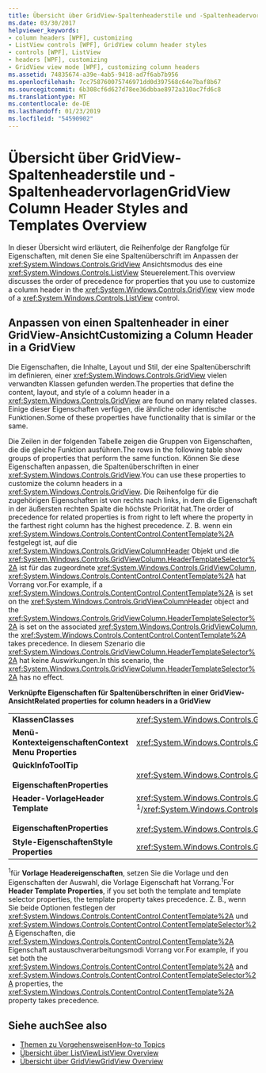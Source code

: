 ```yaml
---
title: Übersicht über GridView-Spaltenheaderstile und -Spaltenheadervorlagen
ms.date: 03/30/2017
helpviewer_keywords:
- column headers [WPF], customizing
- ListView controls [WPF], GridView column header styles
- controls [WPF], ListView
- headers [WPF], customizing
- GridView view mode [WPF], customizing column headers
ms.assetid: 74835674-a39e-4ab5-9418-ad7f6ab7b956
ms.openlocfilehash: 7cc758760075746971dd0d397568c64e7baf8b67
ms.sourcegitcommit: 6b308cf6d627d78ee36dbbae8972a310ac7fd6c8
ms.translationtype: MT
ms.contentlocale: de-DE
ms.lasthandoff: 01/23/2019
ms.locfileid: "54590902"
---
```

# <a name="gridview-column-header-styles-and-templates-overview"></a><span data-ttu-id="d73b3-102">Übersicht über GridView-Spaltenheaderstile und -Spaltenheadervorlagen</span><span class="sxs-lookup"><span data-stu-id="d73b3-102">GridView Column Header Styles and Templates Overview</span></span>
<span data-ttu-id="d73b3-103">In dieser Übersicht wird erläutert, die Reihenfolge der Rangfolge für Eigenschaften, mit denen Sie eine Spaltenüberschrift im Anpassen der <xref:System.Windows.Controls.GridView> Ansichtsmodus des eine <xref:System.Windows.Controls.ListView> Steuerelement.</span><span class="sxs-lookup"><span data-stu-id="d73b3-103">This overview discusses the order of precedence for properties that you use to customize a column header in the <xref:System.Windows.Controls.GridView> view mode of a <xref:System.Windows.Controls.ListView> control.</span></span>  
  
## <a name="customizing-a-column-header-in-a-gridview"></a><span data-ttu-id="d73b3-104">Anpassen von einen Spaltenheader in einer GridView-Ansicht</span><span class="sxs-lookup"><span data-stu-id="d73b3-104">Customizing a Column Header in a GridView</span></span>  
 <span data-ttu-id="d73b3-105">Die Eigenschaften, die Inhalte, Layout und Stil, der eine Spaltenüberschrift im definieren, einer <xref:System.Windows.Controls.GridView> vielen verwandten Klassen gefunden werden.</span><span class="sxs-lookup"><span data-stu-id="d73b3-105">The properties that define the content, layout, and style of a column header in a <xref:System.Windows.Controls.GridView> are found on many related classes.</span></span> <span data-ttu-id="d73b3-106">Einige dieser Eigenschaften verfügen, die ähnliche oder identische Funktionen.</span><span class="sxs-lookup"><span data-stu-id="d73b3-106">Some of these properties have functionality that is similar or the same.</span></span>  
  
 <span data-ttu-id="d73b3-107">Die Zeilen in der folgenden Tabelle zeigen die Gruppen von Eigenschaften, die die gleiche Funktion ausführen.</span><span class="sxs-lookup"><span data-stu-id="d73b3-107">The rows in the following table show groups of properties that perform the same function.</span></span> <span data-ttu-id="d73b3-108">Können Sie diese Eigenschaften anpassen, die Spaltenüberschriften in einer <xref:System.Windows.Controls.GridView>.</span><span class="sxs-lookup"><span data-stu-id="d73b3-108">You can use these properties to customize the column headers in a <xref:System.Windows.Controls.GridView>.</span></span> <span data-ttu-id="d73b3-109">Die Reihenfolge für die zugehörigen Eigenschaften ist von rechts nach links, in dem die Eigenschaft in der äußersten rechten Spalte die höchste Priorität hat.</span><span class="sxs-lookup"><span data-stu-id="d73b3-109">The order of precedence for related properties is from right to left where the property in the farthest right column has the highest precedence.</span></span> <span data-ttu-id="d73b3-110">Z. B. wenn ein <xref:System.Windows.Controls.ContentControl.ContentTemplate%2A> festgelegt ist, auf die <xref:System.Windows.Controls.GridViewColumnHeader> Objekt und die <xref:System.Windows.Controls.GridViewColumn.HeaderTemplateSelector%2A> ist für das zugeordnete <xref:System.Windows.Controls.GridViewColumn>, <xref:System.Windows.Controls.ContentControl.ContentTemplate%2A> hat Vorrang vor.</span><span class="sxs-lookup"><span data-stu-id="d73b3-110">For example, if a <xref:System.Windows.Controls.ContentControl.ContentTemplate%2A> is set on the <xref:System.Windows.Controls.GridViewColumnHeader> object and the <xref:System.Windows.Controls.GridViewColumn.HeaderTemplateSelector%2A> is set on the associated <xref:System.Windows.Controls.GridViewColumn>, the <xref:System.Windows.Controls.ContentControl.ContentTemplate%2A> takes precedence.</span></span> <span data-ttu-id="d73b3-111">In diesem Szenario die <xref:System.Windows.Controls.GridViewColumn.HeaderTemplateSelector%2A> hat keine Auswirkungen.</span><span class="sxs-lookup"><span data-stu-id="d73b3-111">In this scenario, the <xref:System.Windows.Controls.GridViewColumn.HeaderTemplateSelector%2A> has no effect.</span></span>  
  
 <span data-ttu-id="d73b3-112">**Verknüpfte Eigenschaften für Spaltenüberschriften in einer GridView-Ansicht**</span><span class="sxs-lookup"><span data-stu-id="d73b3-112">**Related properties for column headers in a GridView**</span></span>  
  
|||||  
|-|-|-|-|  
|<span data-ttu-id="d73b3-113">**Klassen**</span><span class="sxs-lookup"><span data-stu-id="d73b3-113">**Classes**</span></span>|<xref:System.Windows.Controls.GridView>|<xref:System.Windows.Controls.GridViewColumn>|<xref:System.Windows.Controls.GridViewColumnHeader>|  
|<span data-ttu-id="d73b3-114">**Menü-Kontexteigenschaften**</span><span class="sxs-lookup"><span data-stu-id="d73b3-114">**Context Menu Properties**</span></span>|<xref:System.Windows.Controls.GridView.ColumnHeaderContextMenu%2A>|<span data-ttu-id="d73b3-115">Nicht zutreffend</span><span class="sxs-lookup"><span data-stu-id="d73b3-115">Not applicable</span></span>|<xref:System.Windows.FrameworkElement.ContextMenu%2A>|  
|<span data-ttu-id="d73b3-116">**QuickInfo**</span><span class="sxs-lookup"><span data-stu-id="d73b3-116">**ToolTip**</span></span><br /><br /> <span data-ttu-id="d73b3-117">**Eigenschaften**</span><span class="sxs-lookup"><span data-stu-id="d73b3-117">**Properties**</span></span>|<xref:System.Windows.Controls.GridView.ColumnHeaderToolTip%2A>|<span data-ttu-id="d73b3-118">Nicht zutreffend</span><span class="sxs-lookup"><span data-stu-id="d73b3-118">Not applicable</span></span>|<xref:System.Windows.FrameworkElement.ToolTip%2A>|  
|<span data-ttu-id="d73b3-119">**Header-Vorlage**</span><span class="sxs-lookup"><span data-stu-id="d73b3-119">**Header Template**</span></span><br /><br /> <span data-ttu-id="d73b3-120">**Eigenschaften**</span><span class="sxs-lookup"><span data-stu-id="d73b3-120">**Properties**</span></span>|<span data-ttu-id="d73b3-121"><xref:System.Windows.Controls.GridView.ColumnHeaderTemplate%2A> <sup>1</sup>/</span><span class="sxs-lookup"><span data-stu-id="d73b3-121"><xref:System.Windows.Controls.GridView.ColumnHeaderTemplate%2A> <sup>1</sup>/</span></span><br /><br /> <xref:System.Windows.Controls.GridView.ColumnHeaderTemplateSelector%2A>|<span data-ttu-id="d73b3-122"><xref:System.Windows.Controls.GridViewColumn.HeaderTemplate%2A> <sup>1</sup>/</span><span class="sxs-lookup"><span data-stu-id="d73b3-122"><xref:System.Windows.Controls.GridViewColumn.HeaderTemplate%2A> <sup>1</sup>/</span></span><br /><br /> <xref:System.Windows.Controls.GridViewColumn.HeaderTemplateSelector%2A>|<span data-ttu-id="d73b3-123"><xref:System.Windows.Controls.ContentControl.ContentTemplate%2A> <sup>1</sup>/</span><span class="sxs-lookup"><span data-stu-id="d73b3-123"><xref:System.Windows.Controls.ContentControl.ContentTemplate%2A> <sup>1</sup>/</span></span><br /><br /> <xref:System.Windows.Controls.ContentControl.ContentTemplateSelector%2A>|  
|<span data-ttu-id="d73b3-124">**Style-Eigenschaften**</span><span class="sxs-lookup"><span data-stu-id="d73b3-124">**Style Properties**</span></span>|<xref:System.Windows.Controls.GridView.ColumnHeaderContainerStyle%2A>|<xref:System.Windows.Controls.GridViewColumn.HeaderContainerStyle%2A>|<xref:System.Windows.FrameworkElement.Style%2A>|  
  
 <span data-ttu-id="d73b3-125"><sup>1</sup>für **Vorlage Headereigenschaften**, setzen Sie die Vorlage und den Eigenschaften der Auswahl, die Vorlage Eigenschaft hat Vorrang.</span><span class="sxs-lookup"><span data-stu-id="d73b3-125"><sup>1</sup>For **Header Template Properties**, if you set both the template and template selector properties, the template property takes precedence.</span></span> <span data-ttu-id="d73b3-126">Z. B., wenn Sie beide Optionen festlegen der <xref:System.Windows.Controls.ContentControl.ContentTemplate%2A> und <xref:System.Windows.Controls.ContentControl.ContentTemplateSelector%2A> Eigenschaften, die <xref:System.Windows.Controls.ContentControl.ContentTemplate%2A> Eigenschaft austauschverarbeitungsmodi Vorrang vor.</span><span class="sxs-lookup"><span data-stu-id="d73b3-126">For example, if you set both the <xref:System.Windows.Controls.ContentControl.ContentTemplate%2A> and <xref:System.Windows.Controls.ContentControl.ContentTemplateSelector%2A> properties, the <xref:System.Windows.Controls.ContentControl.ContentTemplate%2A> property takes precedence.</span></span>  
  
## <a name="see-also"></a><span data-ttu-id="d73b3-127">Siehe auch</span><span class="sxs-lookup"><span data-stu-id="d73b3-127">See also</span></span>
- [<span data-ttu-id="d73b3-128">Themen zu Vorgehensweisen</span><span class="sxs-lookup"><span data-stu-id="d73b3-128">How-to Topics</span></span>](../../../../docs/framework/wpf/controls/listview-how-to-topics.md)
- [<span data-ttu-id="d73b3-129">Übersicht über ListView</span><span class="sxs-lookup"><span data-stu-id="d73b3-129">ListView Overview</span></span>](../../../../docs/framework/wpf/controls/listview-overview.md)
- [<span data-ttu-id="d73b3-130">Übersicht über GridView</span><span class="sxs-lookup"><span data-stu-id="d73b3-130">GridView Overview</span></span>](../../../../docs/framework/wpf/controls/gridview-overview.md)
